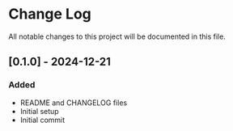# Change Log
All notable changes to this project will be documented in this file.

## [0.1.0] - 2024-12-21

### Added
- README and CHANGELOG files
- Initial setup
- Initial commit